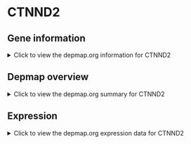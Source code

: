 <h1>CTNND2</h1>

<h2>Gene information</h2>
<details>
  <summary>Click to view the depmap.org information for CTNND2</summary>
  <p><a href="https://depmap.org/portal/gene/CTNND2?tab=about" target="_BLANK">Open page in a new tab...</a></p>
  <iframe src="https://depmap.org/portal/gene/CTNND2?tab=about" style="border:none;width:100%;height:800px"></iframe>
</details>

<h2>Depmap overview</h2>
<details>
  <summary>Click to view the depmap.org summary for CTNND2</summary>
  <p><a href="https://depmap.org/portal/gene/CTNND2?tab=overview" target="_BLANK">Open page in a new tab...</a></p>
  <iframe src="https://depmap.org/portal/gene/CTNND2?tab=overview" style="border:none;width:100%;height:800px"></iframe>
</details>

<h2>Expression</h2>
<details>
  <summary>Click to view the depmap.org expression data for CTNND2</summary>
  <p><a href="https://depmap.org/portal/gene/CTNND2?tab=characterization" target="_BLANK">Open page in a new tab...</a></p>
  <iframe src="https://depmap.org/portal/gene/CTNND2?tab=characterization" style="border:none;width:100%;height:800px"></iframe>
</details>


<!--
<h2>Reactome Pathway diagram</h2>
<details>
  <summary>Click to view the Reactome pathway for CTNND2</summary>
  <p><a href="PURL" target="_BLANK">Open page in a new tab...</a></p>
  PNAME
</details>
-->


